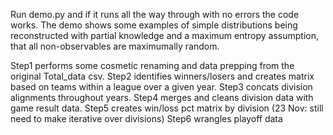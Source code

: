 Run demo.py and if it runs all the way through with no errors the code works.  The demo shows some examples of simple distributions being reconstructed with partial knowledge and a maximum entropy assumption, that all non-observables are maximumally random.

Step1 performs some cosmetic renaming and data prepping from the original Total_data csv.
Step2 identifies winners/losers and creates matrix based on teams within a league over a given year.
Step3 concats division alignments throughout years.
Step4 merges and cleans division data with game result data.
Step5 creates win/loss pct matrix by division (23 Nov: still need to make iterative over divisions)
Step6 wrangles playoff data
